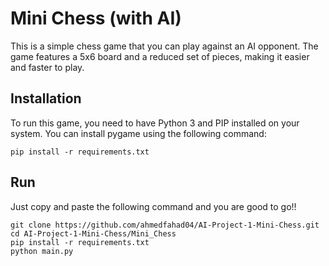 # Mini Chess (with AI)

This is a simple chess game that you can play against an AI opponent. The game features a 5x6 board and a reduced set of pieces, making it easier and faster to play.

## Installation

To run this game, you need to have Python 3 and PIP installed on your system. You can install pygame using the following command:


`pip install -r requirements.txt`


## Run

Just copy and paste the following command and you are good to go!!

```
git clone https://github.com/ahmedfahad04/AI-Project-1-Mini-Chess.git
cd AI-Project-1-Mini-Chess/Mini_Chess
pip install -r requirements.txt
python main.py
```
